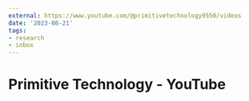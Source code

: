 ```yaml
---
external: https://www.youtube.com/@primitivetechnology9550/videos
date: '2023-08-21'
tags:
- research
- inbox
---
```


# Primitive Technology - YouTube
